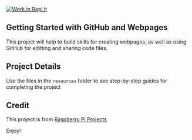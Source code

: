 [![Work in Repl.it](https://classroom.github.com/assets/work-in-replit-14baed9a392b3a25080506f3b7b6d57f295ec2978f6f33ec97e36a161684cbe9.svg)](https://classroom.github.com/online_ide?assignment_repo_id=3803830&assignment_repo_type=AssignmentRepo)
## Getting Started with GitHub and Webpages

This project will help to build skills for creating webpages, as well as using GitHub for editting and sharing code files. 

## Project Details
Use the files in the `resources` folder to see step-by-step guides for completing the project

## Credit
This project is from [Raspberry Pi Projects](https://projects.raspberrypi.org/en/projects/pixel-art)

Enjoy!

